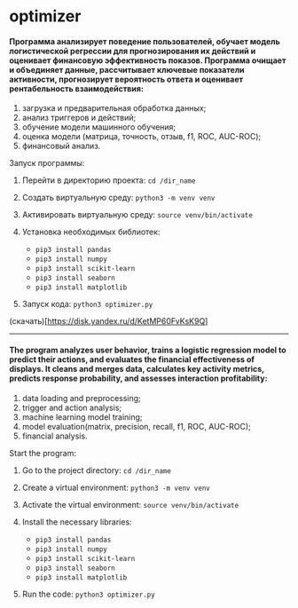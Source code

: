 # optimizer

#### Программа анализирует поведение пользователей, обучает модель логистической регрессии для прогнозирования их действий и оценивает финансовую эффективность показов. Программа очищает и объединяет данные, рассчитывает ключевые показатели активности, прогнозирует вероятность ответа и оценивает рентабельность взаимодействия:

1. загрузка и предварительная обработка данных;
2. анализ триггеров и действий;
3. обучение модели машинного обучения;
4. оценка модели (матрица, точность, отзыв, f1, ROC, AUC-ROC);
5. финансовый анализ.

Запуск программы:

1. Перейти в директорию проекта: `cd /dir_name`
  
3. Создать виртуальную среду: `python3 -m venv venv`
   
4. Активировать виртуальную среду: `source venv/bin/activate`

5. Установка необходимых библиотек:
      - `pip3 install pandas`
      - `pip3 install numpy`
      - `pip3 install scikit-learn`
      - `pip3 install seaborn`
      - `pip3 install matplotlib`
        
6. Запуск кода: `python3 optimizer.py`

(скачать)[https://disk.yandex.ru/d/KetMP60FvKsK9Q]


---

#### The program analyzes user behavior, trains a logistic regression model to predict their actions, and evaluates the financial effectiveness of displays. It cleans and merges data, calculates key activity metrics, predicts response probability, and assesses interaction profitability:

1. data loading and preprocessing;
2. trigger and action analysis;
3. machine learning model training;
4. model evaluation(matrix, precision, recall, f1, ROC, AUC-ROC);
5. financial analysis.

Start the program:

1. Go to the project directory: `cd /dir_name`

2. Create a virtual environment: `python3 -m venv venv`

3. Activate the virtual environment: `source venv/bin/activate`

4. Install the necessary libraries:
      - `pip3 install pandas`
      - `pip3 install numpy`
      - `pip3 install scikit-learn`
      - `pip3 install seaborn`
      - `pip3 install matplotlib`

5. Run the code: `python3 optimizer.py`


